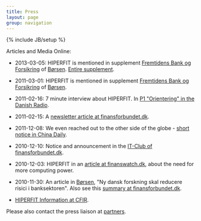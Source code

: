 ```yaml
---
title: Press
layout: page
group: navigation
---
```

{% include JB/setup %}

Articles and Media Online:

* 2013-03-05: HIPERFIT is mentioned in supplement [Fremtidens Bank og Forsikring](pdf/fremtidensbank.pdf)
  of [Børsen](http://www.borsen.dk). [Entire supplement](pdf/Fremtidens_Bank_DK_2013_20s.pdf).

* 2011-03-01: HIPERFIT is mentioned in supplement [Fremtidens Bank og Forsikring](http://www.fremtidensbank.dk/Fremtidens_Bank_2011_28s.pdf)
  of [Børsen](http://www.borsen.dk).

* 2011-02-16: 7 minute interview about HIPERFIT. In 
  [P1 "Orientering" in the Danish Radio](http://www.dr.dk/P1/orientering/indslag/2011/02/16/160537_1_1_1_1_1_1.htm).

* 2011-02-15: A [newsletter article at finansforbundet.dk](http://www.finansforbundet.dk/?ArtId=184152></a>).

* 2011-12-08: We even reached out to the other side of the globe -
  [short notice in China Daily](http://www.chinadaily.com.cn/xinhua/2010-12-08/content_1353294.html).

* 2010-12-10: Notice and announcement in the [IT-Club of finansforbundet.dk](http://www.finansforbundet.dk/?mId=2302&amp;ArtId=180674).

* 2010-12-03: HIPERFIT in an [article at finanswatch.dk](http://finanswatch.dk/Finansnyt/Pengeinstitutter/article2265917.ece),
  about the need for more computing power.

* 2010-11-30: An article in [Børsen](http://www.borsen.dk), "Ny dansk
  forskning skal reducere risici i banksektoren". Also see this
  [summary at finansforbundet.dk](http://www.finansforbundet.dk/?mId=1008&amp;ArtId=179698).

* [HIPERFIT Information at
  CFIR](http://www.cfir.dk/Projekter/HIPERFIT/Pages/HIPERFIT.aspx).

Please also contact the press liaison at [partners](partners.html).
